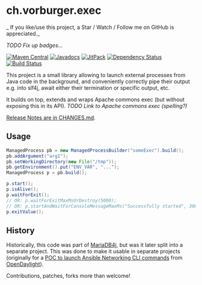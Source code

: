 ch.vorburger.exec
=================

_ If you like/use this project, a Star / Watch / Follow me on GitHub is appreciated._

_TODO Fix up badges..._

[![Maven Central](https://maven-badges.herokuapp.com/maven-central/ch.vorburger.exec/exec/badge.svg)](https://maven-badges.herokuapp.com/maven-central/ch.vorburger.exec/exec)
[![Javadocs](http://www.javadoc.io/badge/ch.vorburger.mariaDB4j/mariaDB4j-core.svg)](http://www.javadoc.io/doc/ch.vorburger.mariaDB4j/mariaDB4j-core)
[![JitPack](https://jitpack.io/v/vorburger/MariaDB4j.svg)](https://jitpack.io/#vorburger/MariaDB4j)
[![Dependency Status](https://www.versioneye.com/java/ch.vorburger.mariadb4j:mariadb4j/2.2.2/badge?style=flat)](https://www.versioneye.com/java/ch.vorburger.mariadb4j:mariadb4j/2.2.2)
[![Build Status](https://secure.travis-ci.org/vorburger/MariaDB4j.png?branch=master)](http://travis-ci.org/vorburger/MariaDB4j/)

This project is a small library allowing to launch external processes from Java code in the background,
and conveniently correctly pipe their output e.g. into slf4j, await either their termination or specific output, etc.

It builds on top, extends and wraps Apache commons exec (but without exposing this in its API).  _TODO Link to Apache commons exec (spelling?)_

[Release Notes are in CHANGES.md](CHANGES.md).

Usage
---

```java
ManagedProcess pb = new ManagedProcessBuilder("someExec").build();
pb.addArgument("arg1");
pb.setWorkingDirectory(new File("/tmp"));
pb.getEnvironment().put("ENV_VAR", "...");
ManagedProcess p = pb.build();

p.start();
p.isAlive();
p.waitForExit();
// OR: p.waitForExitMaxMsOrDestroy(5000);
// OR: p.startAndWaitForConsoleMessageMaxMs("Successfully started", 3000);
p.exitValue();
```

History
---

Historically, this code was part of [MariaDB4j](https://github.com/vorburger/MariaDB4j/),
but was it later split into a separate project. This was done to make it usable in separate projects
(originally for a [POC to launch Ansible Networking CLI commands](https://github.com/vorburger/opendaylight-ansible/)
from [OpenDaylight](http://www.opendaylight.org)).

Contributions, patches, forks more than welcome!
